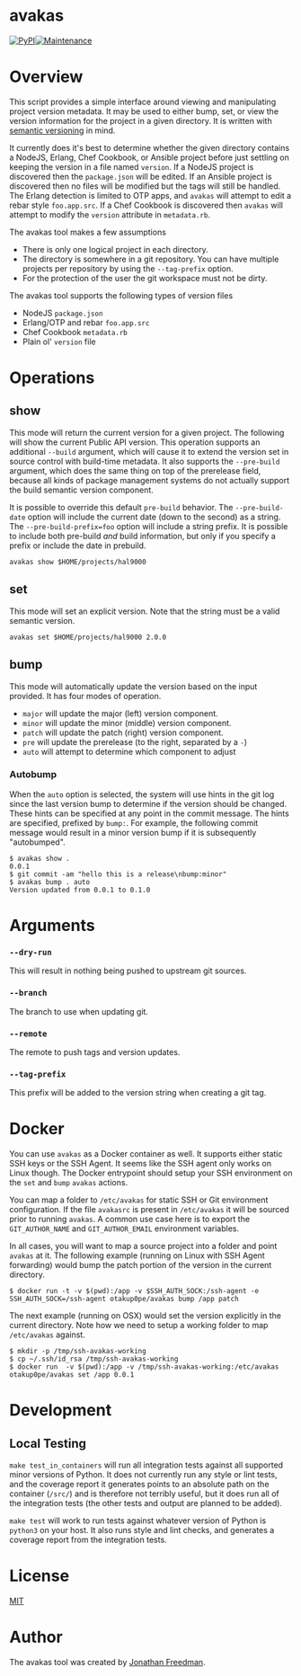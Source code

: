 avakas
======

[![PyPI](https://img.shields.io/pypi/v/avakas.svg)](https://pypi.python.org/pypi/avakas)[![Maintenance](https://img.shields.io/maintenance/yes/2020.svg)]()

# Overview

This script provides a simple interface around viewing and manipulating project version metadata. It may be used to either bump, set, or view the version information for the project in a given directory. It is written with [semantic versioning](http://semver.org/) in mind.

It currently does it's best to determine whether the given directory contains a NodeJS, Erlang, Chef Cookbook, or Ansible project before just settling on keeping the version in a file named `version`. If a NodeJS project is discovered then the `package.json` will be edited. If an Ansible project is discovered then no files will be modified but the tags will still be handled. The Erlang detection is limited to OTP apps, and `avakas` will attempt to edit a rebar style `foo.app.src`. If a Chef Cookbook is discovered then `avakas` will attempt to modify the `version` attribute in `metadata.rb`.

The avakas tool makes a few assumptions

* There is only one logical project in each directory.
* The directory is somewhere in a git repository. You can have multiple projects per repository by using the `--tag-prefix` option.
* For the protection of the user the git workspace must not be dirty.

The avakas tool supports the following types of version files

* NodeJS `package.json`
* Erlang/OTP and rebar `foo.app.src`
* Chef Cookbook `metadata.rb`
* Plain ol' `version` file

# Operations

## show

This mode will return the current version for a given project. The following will show the current Public API version. This operation supports an additional `--build` argument, which will cause it to extend the version set in source control with build-time metadata. It also supports the `--pre-build` argument, which does the same thing on top of the prerelease field, because all kinds of package management systems do not actually support the build semantic version component.

It is possible to override this default `pre-build` behavior. The `--pre-build-date` option will include the current date (down to the second) as a string. The `--pre-build-prefix=foo` option will include a string prefix. It is possible to include both pre-build _and_ build information, but only if you specify a prefix or include the date in prebuild.


```shell
avakas show $HOME/projects/hal9000
```

## set

This mode will set an explicit version. Note that the string must be a valid semantic version.
```shell
avakas set $HOME/projects/hal9000 2.0.0
```

## bump

This mode will automatically update the version based on the input provided. It has four modes of operation.

* `major` will update the major (left) version component.
* `minor` will update the minor (middle) version component.
* `patch` will update the patch (right) version component.
* `pre` will update the prerelease (to the right, separated by a `-`)
* `auto` will attempt to determine which component to adjust

### Autobump

When the `auto` option is selected, the system will use hints in the git log since the last version bump to determine if the version should be changed. These hints can be specified at any point in the commit message. The hints are specified, prefixed by `bump:`. For example, the following commit message would result in a minor version bump if it is subsequently "autobumped".

```
$ avakas show .
0.0.1
$ git commit -am "hello this is a release\nbump:minor"
$ avakas bump . auto
Version updated from 0.0.1 to 0.1.0
```

# Arguments

### `--dry-run`

This will result in nothing being pushed to upstream git sources.

### `--branch`

The branch to use when updating git.

### `--remote`

The remote to push tags and version updates.

### `--tag-prefix`

This prefix will be added to the version string when creating a git tag.

# Docker

You can use `avakas` as a Docker container as well. It supports either static SSH keys or the SSH Agent. It seems like the SSH agent only works on Linux though. The Docker entrypoint should setup your SSH environment on the `set` and `bump` `avakas` actions.

You can map a folder to `/etc/avakas` for static SSH or Git environment configuration. If the file `avakasrc` is present in `/etc/avakas` it will be sourced prior to running `avakas`. A common use case here is to export the `GIT_AUTHOR_NAME` and `GIT_AUTHOR_EMAIL` environment variables.

In all cases, you will want to map a source project into a folder and point `avakas` at it. The following example (running on Linux with SSH Agent forwarding) would bump the patch portion of the version in the current directory.

```
$ docker run -t -v $(pwd):/app -v $SSH_AUTH_SOCK:/ssh-agent -e SSH_AUTH_SOCK=/ssh-agent otakup0pe/avakas bump /app patch
```

The next example (running on OSX) would set the version explicitly in the current directory. Note how we need to setup a working folder to map `/etc/avakas` against.

```
$ mkdir -p /tmp/ssh-avakas-working
$ cp ~/.ssh/id_rsa /tmp/ssh-avakas-working
$ docker run  -v $(pwd):/app -v /tmp/ssh-avakas-working:/etc/avakas otakup0pe/avakas set /app 0.0.1
```

# Development

## Local Testing

`make test_in_containers` will run all integration tests against all supported
minor versions of Python. It does not currently run any style or lint tests,
and the coverage report it generates points to an absolute path on the
container (`/src/`) and is therefore not terribly useful, but it does run all
of the integration tests (the other tests and output are planned to be added).

`make test` will work to run tests against whatever version of Python is
`python3` on your host. It also runs style and lint checks, and generates a
coverage report from the integration tests.

# License

[MIT](https://github.com/otakup0pe/avakas/blob/mainline/LICENSE)

# Author

The avakas tool was created by [Jonathan Freedman](http://jonathanfreedman.bio/).
